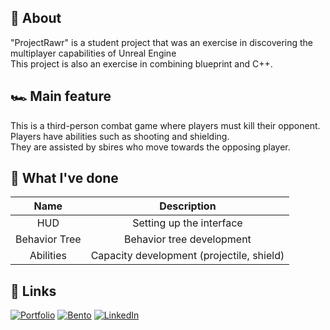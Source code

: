 ## 📝 About

"ProjectRawr" is a student project that was an exercise in discovering the multiplayer capabilities of Unreal Engine  
This project is also an exercise in combining blueprint and C++.

## 🏎️ Main feature

This is a third-person combat game where players must kill their opponent.  
Players have abilities such as shooting and shielding.  
They are assisted by sbires who move towards the opposing player.

## 💼 What I've done

| Name             | Description                             |
| :--------------: | :-------------------------------------: |
| HUD              | Setting up the interface                |
| Behavior Tree    | Behavior tree development               |
| Abilities        | Capacity development (projectile, shield) |

## 🔗 Links

[![Portfolio](https://img.shields.io/badge/portfolio-000000?style=for-the-badge)](https://mduflot.github.io/Portfolio/index.html)
[![Bento](https://img.shields.io/badge/bento-768CFF?style=for-the-badge&logo=bento&logoColor=white)](https://bento.me/maximeduflot/)
[![LinkedIn](https://img.shields.io/badge/linkedin-0A66C2?style=for-the-badge)](https://www.linkedin.com/in/maxime-duflot/)
